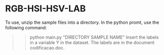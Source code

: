 # RGB-HSI-HSV-LAB
To use, unzip the sample files into a directory.
In the python promt, use the following command:
>>python main.py "DIRECTORY SAMPLE NAME"
Insert the labels in a variable Y in the dataset. The labels are in the document codificacao.doc.
